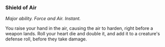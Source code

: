 ### Shield of Air

_Major ability. Force and Air. Instant._

You raise your hand in the air, causing the air to harden, right before a weapon lands. Roll your heart die and double it, and add it to a creature's defense roll, before they take damage.
